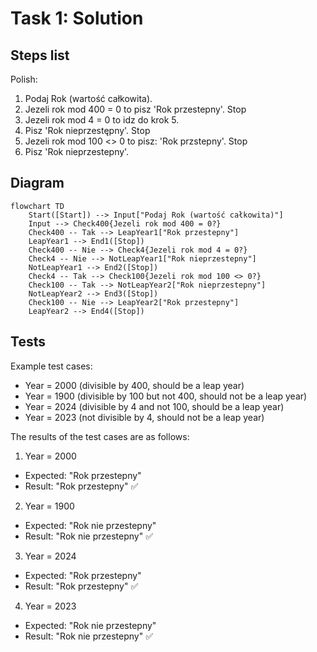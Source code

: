 # Task 1: Solution

## Steps list

Polish:
1. Podaj Rok (wartość całkowita).
2. Jezeli rok mod 400 = 0 to pisz 'Rok przestepny'. Stop
3. Jezeli rok mod 4 = 0 to idz do krok 5.
4. Pisz 'Rok nieprzestępny'. Stop
5. Jezeli rok mod 100 <> 0 to pisz: 'Rok przstepny'. Stop
6. Pisz 'Rok nieprzestepny'.


## Diagram 

```mermaid
flowchart TD
    Start([Start]) --> Input["Podaj Rok (wartość całkowita)"]
    Input --> Check400{Jezeli rok mod 400 = 0?}
    Check400 -- Tak --> LeapYear1["Rok przestepny"]
    LeapYear1 --> End1([Stop])
    Check400 -- Nie --> Check4{Jezeli rok mod 4 = 0?}
    Check4 -- Nie --> NotLeapYear1["Rok nieprzestepny"]
    NotLeapYear1 --> End2([Stop])
    Check4 -- Tak --> Check100{Jezeli rok mod 100 <> 0?}
    Check100 -- Tak --> NotLeapYear2["Rok nieprzestepny"]
    NotLeapYear2 --> End3([Stop])
    Check100 -- Nie --> LeapYear2["Rok przestepny"]
    LeapYear2 --> End4([Stop])
```
## Tests

Example test cases:
* Year = 2000 (divisible by 400, should be a leap year)
* Year = 1900 (divisible by 100 but not 400, should not be a leap year)
* Year = 2024 (divisible by 4 and not 100, should be a leap year)
* Year = 2023 (not divisible by 4, should not be a leap year)


The results of the test cases are as follows:
1.	Year = 2000
* Expected: "Rok przestepny"
* Result: "Rok przestepny" ✅

2.	Year = 1900
* Expected: "Rok nie przestepny"
* Result: "Rok nie przestepny" ✅

3.	Year = 2024
* Expected: "Rok przestepny"
* Result: "Rok przestepny" ✅

4.	Year = 2023
* Expected: "Rok nie przestepny"
* Result: "Rok nie przestepny" ✅